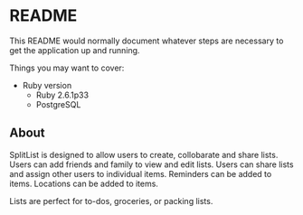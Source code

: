 # README

This README would normally document whatever steps are necessary to get the
application up and running.

Things you may want to cover:

* Ruby version
    * Ruby 2.6.1p33
    * PostgreSQL


## About 

SplitList is designed to allow users to create, collobarate and share lists. Users can add friends and family to view and edit lists. Users can share lists and assign other users to individual items. Reminders can be added to items. Locations can be added to items. 

Lists are perfect for to-dos, groceries, or packing lists. 

